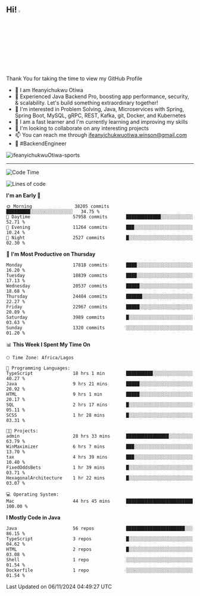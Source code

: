 <!-- BLOG-POST-LIST:START --><!-- BLOG-POST-LIST:END -->

## Hi! <img src="https://media.giphy.com/media/hvRJCLFzcasrR4ia7z/giphy.gif" width="4%"> 

Thank You for taking the time to view my GitHub Profile

- 👋 I am Ifeanyichukwu Otiwa
- 🚀 Experienced Java Backend Pro, boosting app performance, security, & scalability. Let's build something extraordinary together!
- 👀 I'm interested in Problem Solving, Java, Microservices with Spring, Spring Boot, MySQL, gRPC, REST, Kafka, git, Docker, and Kubernetes
- 🌱 I am a fast learner and I'm currently learning and improving my skills
- 💞️ I'm looking to collaborate on any interesting projects
- 📫 You can reach me through ifeanyichukwuotiwa.winson@gmail.com
- 🚀 #BackendEngineer

<p align="left" marginTop="10px"> <img src="https://komarev.com/ghpvc/?username=ifeanyichukwuOtiwa-sports&label=Profile%20views&color=0e75b6&style=for-the-badge" alt="ifeanyichukwuOtiwa-sports" /> </p>

***

<!--START_SECTION:waka-->
![Code Time](http://img.shields.io/badge/Code%20Time-3%2C096%20hrs%2030%20mins-blue)

![Lines of code](https://img.shields.io/badge/From%20Hello%20World%20I%27ve%20Written-27.3%20million%20lines%20of%20code-blue)

**I'm an Early 🐤** 

```text
🌞 Morning                38205 commits       █████████░░░░░░░░░░░░░░░░   34.75 % 
🌆 Daytime                57958 commits       █████████████░░░░░░░░░░░░   52.71 % 
🌃 Evening                11264 commits       ███░░░░░░░░░░░░░░░░░░░░░░   10.24 % 
🌙 Night                  2527 commits        █░░░░░░░░░░░░░░░░░░░░░░░░   02.30 % 
```
📅 **I'm Most Productive on Thursday** 

```text
Monday                   17818 commits       ████░░░░░░░░░░░░░░░░░░░░░   16.20 % 
Tuesday                  18839 commits       ████░░░░░░░░░░░░░░░░░░░░░   17.13 % 
Wednesday                20537 commits       █████░░░░░░░░░░░░░░░░░░░░   18.68 % 
Thursday                 24484 commits       ██████░░░░░░░░░░░░░░░░░░░   22.27 % 
Friday                   22967 commits       █████░░░░░░░░░░░░░░░░░░░░   20.89 % 
Saturday                 3989 commits        █░░░░░░░░░░░░░░░░░░░░░░░░   03.63 % 
Sunday                   1320 commits        ░░░░░░░░░░░░░░░░░░░░░░░░░   01.20 % 
```


📊 **This Week I Spent My Time On** 

```text
🕑︎ Time Zone: Africa/Lagos

💬 Programming Languages: 
TypeScript               18 hrs 1 min        ██████████░░░░░░░░░░░░░░░   40.27 % 
Java                     9 hrs 21 mins       █████░░░░░░░░░░░░░░░░░░░░   20.92 % 
HTML                     9 hrs 1 min         █████░░░░░░░░░░░░░░░░░░░░   20.17 % 
SQL                      2 hrs 17 mins       █░░░░░░░░░░░░░░░░░░░░░░░░   05.11 % 
SCSS                     1 hr 28 mins        █░░░░░░░░░░░░░░░░░░░░░░░░   03.31 % 

🐱‍💻 Projects: 
admin                    28 hrs 33 mins      ████████████████░░░░░░░░░   63.79 % 
WinMaximizer             6 hrs 7 mins        ███░░░░░░░░░░░░░░░░░░░░░░   13.70 % 
tax                      4 hrs 39 mins       ███░░░░░░░░░░░░░░░░░░░░░░   10.40 % 
FixedOddsBets            1 hr 39 mins        █░░░░░░░░░░░░░░░░░░░░░░░░   03.71 % 
HexagonalArchitecture    1 hr 22 mins        █░░░░░░░░░░░░░░░░░░░░░░░░   03.07 % 

💻 Operating System: 
Mac                      44 hrs 45 mins      █████████████████████████   100.00 % 
```

**I Mostly Code in Java** 

```text
Java                     56 repos            ██████████████████████░░░   86.15 % 
TypeScript               3 repos             █░░░░░░░░░░░░░░░░░░░░░░░░   04.62 % 
HTML                     2 repos             █░░░░░░░░░░░░░░░░░░░░░░░░   03.08 % 
Shell                    1 repo              ░░░░░░░░░░░░░░░░░░░░░░░░░   01.54 % 
Dockerfile               1 repo              ░░░░░░░░░░░░░░░░░░░░░░░░░   01.54 % 
```




 Last Updated on 06/11/2024 04:49:27 UTC
<!--END_SECTION:waka-->

<!--
<p align="center">
![trophy](https://github-profile-trophy.vercel.app/?username=ifeanyichukwuOtiwa-sports&theme=onedark) (https://github.com/ryo-ma/github-profile-trophy)
</p>
-->

<!---
ifeanyi-otiwa/ifeanyi-otiwa is a ✨ special ✨ repository because its `README.md` (this file) appears on your GitHub profile.
You can click the Preview link to take a look at your changes.
--->

